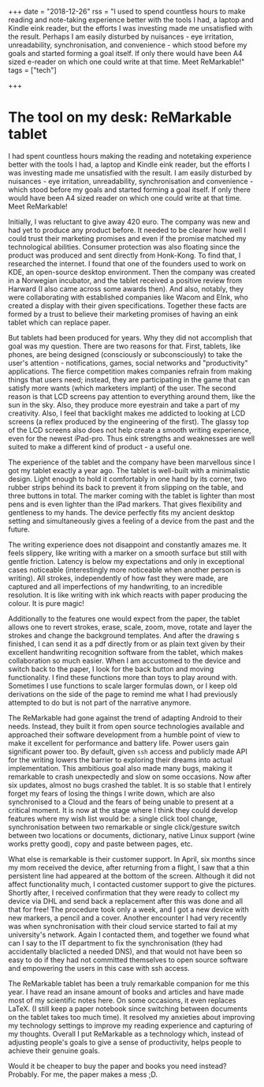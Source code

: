 +++
date = "2018-12-26"
rss = "I used to spend countless hours to make reading and note-taking experience better with the tools I had, a laptop and Kindle eink reader, but the efforts I was investing made me unsatisfied with the result. Perhaps I am easily disturbed by nuisances - eye irritation, unreadability, synchronisation, and convenience - which stood before my goals and started forming a goal itself. If only there would have been A4 sized e-reader on which one could write at that time. Meet ReMarkable!"
tags = ["tech"]

+++

# The tool on my desk: ReMarkable tablet

I had spent countless hours making the reading and notetaking experience better with the tools I had, a laptop and Kindle eink reader, but the efforts I was investing made me unsatisfied with the result. I am easily disturbed by nuisances - eye irritation, unreadability, synchronisation and convenience - which stood before my goals and started forming a goal itself. If only there would have been A4 sized reader on which one could write at that time. Meet ReMarkable!

Initially, I was reluctant to give away 420 euro. The company was new and had yet to produce any product before. It needed to be clearer how well I could trust their marketing promises and even if the promise matched my technological abilities. Consumer protection was also floating since the product was produced and sent directly from Honk-Kong. To find that, I researched the internet. I found that one of the founders used to work on KDE, an open-source desktop environment. Then the company was created in a Norwegian incubator, and the tablet received a positive review from Harward (I also came across some awards then). And also, notably, they were collaborating with established companies like Wacom and EInk, who created a display with their given specifications. Together these facts are formed by a trust to believe their marketing promises of having an eink tablet which can replace paper.

But tablets had been produced for years. Why they did not accomplish that goal was my question. There are two reasons for that. First, tablets, like phones, are being designed (consciously or subconsciously) to take the user's attention - notifications, games, social networks and "productivity" applications. The fierce competition makes companies refrain from making things that users need; instead, they are participating in the game that can satisfy more wants (which marketers implant) of the user. The second reason is that LCD screens pay attention to everything around them, like the sun in the sky. Also, they produce more eyestrain and take a part of my creativity. Also, I feel that backlight makes me addicted to looking at LCD screens (a reflex produced by the engineering of the first). The glassy top of the LCD screens also does not help create a smooth writing experience, even for the newest iPad-pro. Thus eink strengths and weaknesses are well suited to make a different kind of product - a useful one.

The experience of the tablet and the company have been marvellous since I got my tablet exactly a year ago. The tablet is well-built with a minimalistic design. Light enough to hold it comfortably in one hand by its corner, two rubber strips behind its back to prevent it from slipping on the table, and three buttons in total. The marker coming with the tablet is lighter than most pens and is even lighter than the IPad markers. That gives flexibility and gentleness to my hands. The device perfectly fits my ancient desktop setting and simultaneously gives a feeling of a device from the past and the future. 

The writing experience does not disappoint and constantly amazes me. It feels slippery, like writing with a marker on a smooth surface but still with gentle friction. Latency is below my expectations and only in exceptional cases noticeable (interestingly more noticeable when another person is writing). All strokes, independently of how fast they were made, are captured and all imperfections of my handwriting, to an incredible resolution. It is like writing with ink which reacts with paper producing the colour. It is pure magic!

Additionally to the features one would expect from the paper, the tablet allows one to revert strokes, erase, scale, zoom, move, rotate and layer the strokes and change the background templates. And after the drawing s finished, I can send it as a pdf directly from or as plain text given by their excellent handwriting recognition software from the tablet, which makes collaboration so much easier. When I am accustomed to the device and switch back to the paper, I look for the back button and moving functionality. I find these functions more than toys to play around with. Sometimes I use functions to scale larger formulas down, or I keep old derivations on the side of the page to remind me what I had previously attempted to do but is not part of the narrative anymore.

The ReMarkable had gone against the trend of adapting Android to their needs. Instead, they built it from open source technologies available and approached their software development from a humble point of view to make it excellent for performance and battery life. Power users gain significant power too. By default, given `ssh` access and publicly made API for the writing lowers the barrier to exploring their dreams into actual implementation. This ambitious goal also made many bugs, making it remarkable to crash unexpectedly and slow on some occasions. Now after six updates, almost no bugs crashed the tablet. It is so stable that I entirely forget my fears of losing the things I write down, which are also synchronised to a Cloud and the fears of being unable to present at a critical moment. It is now at the stage where I think they could develop features where my wish list would be: a single click tool change, synchronisation between two remarkable or single click/gesture switch between two locations or documents, dictionary, native Linux support (wine works pretty good), copy and paste between pages, etc. 

What else is remarkable is their customer support. In April, six months since my mom received the device, after returning from a flight, I saw that a thin persistent line had appeared at the bottom of the screen. Although it did not affect functionality much, I contacted customer support to give the pictures. Shortly after, I received confirmation that they were ready to collect my device via DHL and send back a replacement after this was done and all that for free! The procedure took only a week, and I got a new device with new markers, a pencil and a cover. Another encounter I had very recently was when synchronisation with their cloud service started to fail at my university's network. Again I contacted them, and together we found what can I say to the IT department to fix the synchronisation (they had accidentally blaclicted a needed DNS), and that would not have been so easy to do if they had not committed themselves to open source software and empowering the users in this case with ssh access. 

The ReMarkable tablet has been a truly remarkable companion for me this year. I have read an insane amount of books and articles and have made most of my scientific notes here. On some occasions, it even replaces LaTeX. (I still keep a paper notebook since switching between documents on the tablet takes too much time). It resolved my anxieties about improving my technology settings to improve my reading experience and capturing of my thoughts. Overall I put ReMarkable as a technology which, instead of adjusting people's goals to give a sense of productivity, helps people to achieve their genuine goals. 

Would it be cheaper to buy the paper and books you need instead? Probably. For me, the paper makes a mess ;D. 

